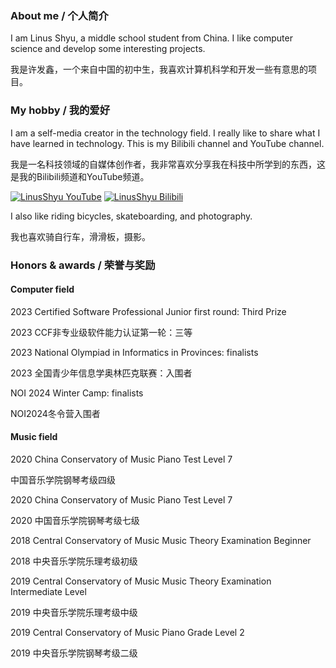 ### About me / 个人简介

I am Linus Shyu, a middle school student from China. I like computer science and develop some interesting projects.

我是许发鑫，一个来自中国的初中生，我喜欢计算机科学和开发一些有意思的项目。

### My hobby / 我的爱好

I am a self-media creator in the technology field. I really like to share what I have learned in technology. This is my Bilibili channel and YouTube channel.

我是一名科技领域的自媒体创作者，我非常喜欢分享我在科技中所学到的东西，这是我的Bilibili频道和YouTube频道。

[![LinusShyu YouTube](https://img.shields.io/badge/-YouTube-red)](https://www.youtube.com/channel/UC4KtR-YsWDfWtikRGOZb58Q)
[![LinusShyu Bilibili](https://img.shields.io/badge/-Bilibili-blue)](https://space.bilibili.com/411591950?spm_id_from=333.1007.0.0)

I also like riding bicycles, skateboarding, and photography.

我也喜欢骑自行车，滑滑板，摄影。

### Honors & awards / 荣誉与奖励

#### Computer field

2023 Certified Software Professional Junior first round: Third Prize

2023 CCF非专业级软件能力认证第一轮：三等

2023 National Olympiad in Informatics in Provinces: finalists

2023 全国青少年信息学奥林匹克联赛：入围者

NOI 2024 Winter Camp: finalists

NOI2024冬令营入围者

#### Music field

2020 China Conservatory of Music Piano Test Level 7

中国音乐学院钢琴考级四级

2020 China Conservatory of Music Piano Test Level 7

2020 中国音乐学院钢琴考级七级

2018 Central Conservatory of Music Music Theory Examination Beginner

2018 中央音乐学院乐理考级初级

2019 Central Conservatory of Music Music Theory Examination Intermediate Level

2019 中央音乐学院乐理考级中级

2019 Central Conservatory of Music Piano Grade Level 2

2019 中央音乐学院钢琴考级二级

